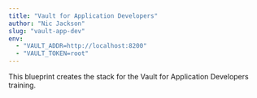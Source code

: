 ```yaml
---
title: "Vault for Application Developers"
author: "Nic Jackson"
slug: "vault-app-dev"
env: 
  - "VAULT_ADDR=http://localhost:8200"
  - "VAULT_TOKEN=root"
---
```


This blueprint creates the stack for the Vault for Application Developers training.